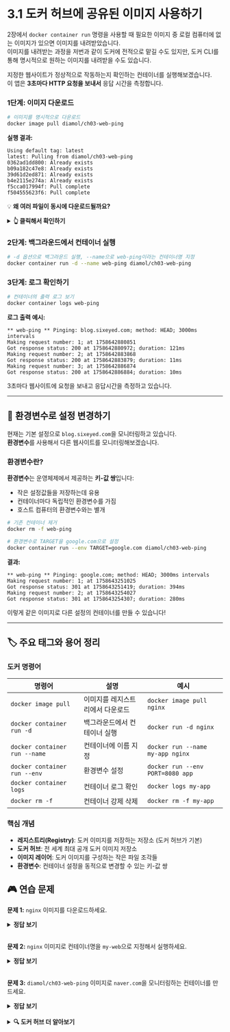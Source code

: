 # 3.1 도커 허브에 공유된 이미지 사용하기

2장에서 `docker container run` 명령을 사용할 때 필요한 이미지 중 로컬 컴퓨터에 없는 이미지가 있으면 이미지를 내려받았습니다.  
이미지를 내려받는 과정을 저번과 같이 도커에 전적으로 맡길 수도 있지만, 도커 CLI를 통해 명시적으로 원하는 이미지를 내려받을 수도 있습니다.

지정한 웹사이트가 정상적으로 작동하는지 확인하는 컨테이너를 실행해보겠습니다.  
이 앱은 **3초마다 HTTP 요청을 보내서** 응답 시간을 측정합니다.

### 1단계: 이미지 다운로드

```bash
# 이미지를 명시적으로 다운로드
docker image pull diamol/ch03-web-ping
```

**실행 결과:**

```
Using default tag: latest
latest: Pulling from diamol/ch03-web-ping
0362ad1dd800: Already exists
b09a182c47e8: Already exists
39d61d2ed871: Already exists
b4e2115e274a: Already exists
f5cca017994f: Pull complete
f504555623f6: Pull complete
```

💡 **왜 여러 파일이 동시에 다운로드될까요?**

<details>
<summary><strong>👆 클릭해서 확인하기</strong></summary>
도커 이미지는 <strong>여러 개의 레이어(층)</strong>으로 구성되어 있습니다.

- 각 레이어는 작은 파일 조각
- 도커가 이 레이어들을 조립해서 완전한 파일 시스템을 만듦
- 이미 다운로드된 레이어는 재사용 (`Already exists`)
- 새로운 레이어만 다운로드 (`Pull complete`)

이 구조 덕분에 용량을 절약하고 다운로드 속도가 빨라집니다!  
이 개념은 다음장에 추가로 학습합니다.

</details>

### 2단계: 백그라운드에서 컨테이너 실행

```bash
# -d 옵션으로 백그라운드 실행, --name으로 web-ping이라는 컨테이너명 지정
docker container run -d --name web-ping diamol/ch03-web-ping
```

### 3단계: 로그 확인하기

```bash
# 컨테이너의 출력 로그 보기
docker container logs web-ping
```

**로그 출력 예시:**

```
** web-ping ** Pinging: blog.sixeyed.com; method: HEAD; 3000ms intervals
Making request number: 1; at 1758642880851
Got response status: 200 at 1758642880972; duration: 121ms
Making request number: 2; at 1758642883868
Got response status: 200 at 1758642883879; duration: 11ms
Making request number: 3; at 1758642886874
Got response status: 200 at 1758642886884; duration: 10ms
```

3초마다 웹사이트에 요청을 보내고 응답시간을 측정하고 있습니다.

---

## 🔧 환경변수로 설정 변경하기

현재는 기본 설정으로 `blog.sixeyed.com`을 모니터링하고 있습니다.  
**환경변수**를 사용해서 다른 웹사이트를 모니터링해보겠습니다.

### 환경변수란?

**환경변수**는 운영체제에서 제공하는 **키-값 쌍**입니다:

- 작은 설정값들을 저장하는데 유용
- 컨테이너마다 독립적인 환경변수를 가짐
- 호스트 컴퓨터의 환경변수와는 별개

```bash
# 기존 컨테이너 제거
docker rm -f web-ping

# 환경변수로 TARGET을 google.com으로 설정
docker container run --env TARGET=google.com diamol/ch03-web-ping
```

**결과:**

```
** web-ping ** Pinging: google.com; method: HEAD; 3000ms intervals
Making request number: 1; at 1758643251025
Got response status: 301 at 1758643251419; duration: 394ms
Making request number: 2; at 1758643254027
Got response status: 301 at 1758643254307; duration: 280ms
```

이렇게 같은 이미지로 다른 설정의 컨테이너를 만들 수 있습니다!

---

## 🏷️ 주요 태그와 용어 정리

### 도커 명령어

| 명령어                        | 설명                             | 예시                             |
| ----------------------------- | -------------------------------- | -------------------------------- |
| `docker image pull`           | 이미지를 레지스트리에서 다운로드 | `docker image pull nginx`        |
| `docker container run -d`     | 백그라운드에서 컨테이너 실행     | `docker run -d nginx`            |
| `docker container run --name` | 컨테이너에 이름 지정             | `docker run --name my-app nginx` |
| `docker container run --env`  | 환경변수 설정                    | `docker run --env PORT=8080 app` |
| `docker container logs`       | 컨테이너 로그 확인               | `docker logs my-app`             |
| `docker rm -f`                | 컨테이너 강제 삭제               | `docker rm -f my-app`            |

### 핵심 개념

- **레지스트리(Registry)**: 도커 이미지를 저장하는 저장소 (도커 허브가 기본)
- **도커 허브**: 전 세계 최대 공개 도커 이미지 저장소
- **이미지 레이어**: 도커 이미지를 구성하는 작은 파일 조각들
- **환경변수**: 컨테이너 설정을 동적으로 변경할 수 있는 키-값 쌍

## 🎮 연습 문제

**문제 1:** `nginx` 이미지를 다운로드하세요.

<details>
<summary><strong>정답 보기</strong></summary>

```bash
docker image pull nginx
```

</details>
<br/>

**문제 2:** `nginx` 이미지로 컨테이너명을 `my-web`으로 지정해서 실행하세요.

<details>
<summary><strong>정답 보기</strong></summary>

```bash
docker container run -d --name my-web nginx
```

</details>
<br/>

**문제 3:** `diamol/ch03-web-ping` 이미지로 `naver.com`을 모니터링하는 컨테이너를 만드세요.

<details>
<summary><strong>정답 보기</strong></summary>

```bash
docker container run --env TARGET=naver.com diamol/ch03-web-ping
```

</details>
<br/>
<details>
<summary><strong>🔍 도커 허브 더 알아보기</strong></summary>

### 도커 허브의 특징

- **무료 공개 레지스트리**: 누구나 이미지를 업로드하고 다운로드 가능
- **공식 이미지**: Docker와 소프트웨어 제작사가 검증한 이미지
- **커뮤니티 이미지**: 개발자들이 공유한 이미지
- **자동 빌드**: GitHub과 연동해서 코드 변경시 자동으로 이미지 빌드

### 이미지 검색하기

```bash
# Redis 관련 이미지 검색
docker search redis
```

### 주요 공식 이미지들

```bash
# 운영체제
docker pull ubuntu:22.04
docker pull alpine        # 초경량 리눅스 (5MB)

# 프로그래밍 언어
docker pull python:3.11
docker pull node:18
docker pull openjdk:11

# 데이터베이스
docker pull mysql:8.0
docker pull postgres:15
docker pull redis:7.0

# 웹서버
docker pull nginx:1.23
docker pull httpd:2.4     # Apache
```

### 태그 시스템

```bash
docker pull redis:latest    # 최신 버전 (권장하지 않음)
docker pull redis:7.0       # 특정 버전 (권장)
docker pull redis:7.0-alpine # Alpine Linux 기반
```

</details>
